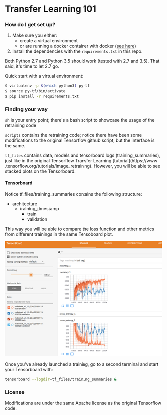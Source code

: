 # Transfer Learning 101

### How do I get set up? ###

1. Make sure you either: 
    * create a virtual environment 
    * or are running a docker container with docker ([see here](https//hub.docker.com/r/tensorflow/tensorflow/))
2. Install the dependencies with the `requirements.txt` in this repo.

Both Python 2.7 and Python 3.5 should work (tested with 2.7 and 3.5). That said, it's time to let 2.7 go.

Quick start with a virtual environment:
```sh
$ virtualenv -p $(which python3) py-tf
$ source py-tf/bin/activate
$ pip install -r requirements.txt
```



### Finding your way ###
`sh` is your entry point; there's a bash script to showcase the usage of the retraining code

`scripts` contains the retraining code; notice there have been some modifications to the original Tensorflow github script, 
but the interface is the same.

`tf_files` contains data, models and tensorboard logs (training_summaries), just
 like in the original Tensorflow Transfer Learning [tutorial](https://www
 .tensorflow.org/tutorials/image_retraining). However, you will be able to see
 stacked plots on the Tensorboard.


#### Tensorboard ####
Notice tf_files/training_summaries contains the following structure:
   * architecture
      * training_timestamp
        * train
        * validation

This way you will be able to compare the loss function and other metrics from different trainings in the same Tensoboard
plot.

![tensorboard](doc/tensorboard_multiple.png)

Once you've already launched a training, go to a second terminal and
start your Tensorboard with:

```sh
tensorboard --logdir=tf_files/training_summaries &
```

### License ###
Modifications are under the same Apache license as the original Tensorflow code.

